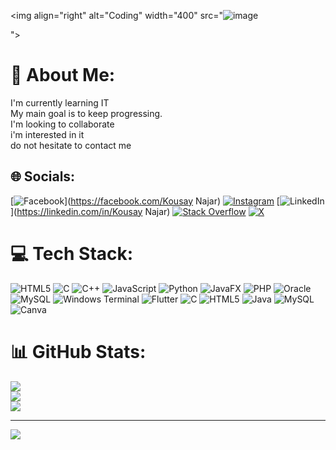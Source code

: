 
<img align="right" alt="Coding" width="400" src="![image](https://github.com/kousay11/kousay11/assets/131978549/c5151cd7-4ae4-4e61-b3f8-36d6240e18fe)
  
  ">
# 💫 About Me:
I'm currently learning IT <br>My main goal is to keep progressing.<br>I'm looking to collaborate<br>i'm interested in it <br>do not hesitate to contact me


## 🌐 Socials:
[![Facebook](https://img.shields.io/badge/Facebook-%231877F2.svg?logo=Facebook&logoColor=white)](https://facebook.com/Kousay Najar) [![Instagram](https://img.shields.io/badge/Instagram-%23E4405F.svg?logo=Instagram&logoColor=white)](https://instagram.com/@kousaynajar) [![LinkedIn](https://img.shields.io/badge/LinkedIn-%230077B5.svg?logo=linkedin&logoColor=white)](https://linkedin.com/in/Kousay Najar) [![Stack Overflow](https://img.shields.io/badge/-Stackoverflow-FE7A16?logo=stack-overflow&logoColor=white)](https://stackoverflow.com/users/19687087) [![X](https://img.shields.io/badge/X-black.svg?logo=X&logoColor=white)](https://x.com/@KousayN2122003) 

# 💻 Tech Stack:
![HTML5](https://img.shields.io/badge/html5-%23E34F26.svg?style=for-the-badge&logo=html5&logoColor=white) ![C](https://img.shields.io/badge/c-%2300599C.svg?style=for-the-badge&logo=c&logoColor=white) ![C++](https://img.shields.io/badge/c++-%2300599C.svg?style=for-the-badge&logo=c%2B%2B&logoColor=white) ![JavaScript](https://img.shields.io/badge/javascript-%23323330.svg?style=for-the-badge&logo=javascript&logoColor=%23F7DF1E) ![Python](https://img.shields.io/badge/python-3670A0?style=for-the-badge&logo=python&logoColor=ffdd54) ![JavaFX](https://img.shields.io/badge/javafx-%23FF0000.svg?style=for-the-badge&logo=javafx&logoColor=white) ![PHP](https://img.shields.io/badge/php-%23777BB4.svg?style=for-the-badge&logo=php&logoColor=white) ![Oracle](https://img.shields.io/badge/Oracle-F80000?style=for-the-badge&logo=oracle&logoColor=white) ![MySQL](https://img.shields.io/badge/mysql-4479A1.svg?style=for-the-badge&logo=mysql&logoColor=white) ![Windows Terminal](https://img.shields.io/badge/Windows%20Terminal-%234D4D4D.svg?style=for-the-badge&logo=windows-terminal&logoColor=white) ![Flutter](https://img.shields.io/badge/Flutter-%2302569B.svg?style=for-the-badge&logo=Flutter&logoColor=white) ![C](https://img.shields.io/badge/c-%2300599C.svg?style=for-the-badge&logo=c&logoColor=white) ![HTML5](https://img.shields.io/badge/html5-%23E34F26.svg?style=for-the-badge&logo=html5&logoColor=white) ![Java](https://img.shields.io/badge/java-%23ED8B00.svg?style=for-the-badge&logo=openjdk&logoColor=white) ![MySQL](https://img.shields.io/badge/mysql-4479A1.svg?style=for-the-badge&logo=mysql&logoColor=white) ![Canva](https://img.shields.io/badge/Canva-%2300C4CC.svg?style=for-the-badge&logo=Canva&logoColor=white)
# 📊 GitHub Stats:
![](https://github-readme-stats.vercel.app/api?username=kousay11&theme=dark&hide_border=false&include_all_commits=false&count_private=true)<br/>
![](https://github-readme-streak-stats.herokuapp.com/?user=kousay11&theme=dark&hide_border=false)<br/>
![](https://github-readme-stats.vercel.app/api/top-langs/?username=kousay11&theme=dark&hide_border=false&include_all_commits=false&count_private=true&layout=compact)

---
[![](https://visitcount.itsvg.in/api?id=kousay11&icon=7&color=12)](https://visitcount.itsvg.in)

<!-- Proudly created with GPRM ( https://gprm.itsvg.in ) -->
